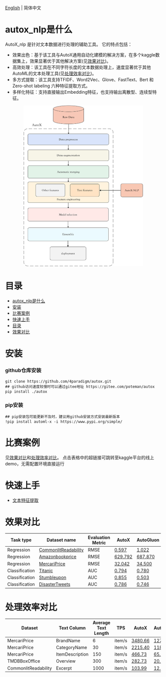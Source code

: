 [English](./README_EN.md) | 简体中文

# autox_nlp是什么
AutoX_nlp 是针对文本数据进行处理的辅助工具。
它的特点包括：
- 效果出色：基于该工具与AutoX通用自动化建模的解决方案，在多个kaggle数据集上，效果显著优于其他解决方案(见[效果对比](#效果对比))。
- 高效处理：该工具在不同字符长度的文本数据处理上，速度显著优于其他AutoML的文本处理工具(见[处理效率对比](#处理效率对比))。
- 多方式提取：该工具支持TFIDF、Word2Vec、Glove、FastText、Bert 和 Zero-shot labeling 六种特征提取方式。
- 多样化特征：支持直接输出Embedding特征，也支持输出离散型、连续型特征。

<div align="center"><img alt="框架图" height="519" src="NLP_Framework.png" title="框架图" width="387"/></div>

# 目录
<!-- TOC -->

- [autox_nlp是什么](#autox_nlp是什么)
- [安装](#安装)
- [比赛案例](#比赛案例)
- [快速上手](#快速上手)
- [目录](#目录)
- [效果对比](#效果对比)

<!-- /TOC -->
# 安装

### github仓库安装
```
git clone https://github.com/4paradigm/autox.git
## github访问速度较慢时可以通过gitee地址 https://gitee.com/poteman/autox
pip install ./autox
```

### pip安装
```
## pip安装包可能更新不及时，建议用github安装方式安装最新版本
!pip install automl-x -i https://www.pypi.org/simple/
```
# 比赛案例
见[效果对比](#效果对比)和[处理效率对比](#处理效率对比)。
点击表格中的超链接可跳转至kaggle平台的线上demo，无需配置环境直接运行

# 快速上手
- [文本特征提取](feature_engineer/README.md)


# 效果对比
| Task type      | Dataset name                                                                             | Evaluation Metric | AutoX                                                                       | AutoGluon                                                                     | H2o                                                                           |
|----------------|------------------------------------------------------------------------------------------|-------------------|-----------------------------------------------------------------------------|-------------------------------------------------------------------------------|-------------------------------------------------------------------------------|
| Regression     | [CommonlitReadability](https://www.kaggle.com/hengwdai/commonlit-readability-data-split) | RMSE              | [0.597](https://www.kaggle.com/code/hengwdai/commonlit-readability-auto3ml) | [1.022](https://www.kaggle.com/code/hengwdai/commonlit-readability-autogluon) | [1.023](https://www.kaggle.com/code/hengwdai/commonlit-readability-h2o)       |
| Regression     | [Amazonbookprice](https://www.kaggle.com/hengwdai/amazon-book-price-data-split)          | RMSE              | [629.792](https://www.kaggle.com/code/hengwdai/amazon-book-price-auto3ml)   | [687.870](https://www.kaggle.com/hengwdai/amazon-book-price-autogluon)        | [642.167](https://www.kaggle.com/code/hengwdai/amazon-book-price-h2o/)        |
| Regression     | [MercariPrice](https://www.kaggle.com/hengwdai/mercariprice-data-split)                  | RMSE              | [32.042](https://www.kaggle.com/code/hengwdai/mercariprice-auto3ml)         | [34.500](https://www.kaggle.com/code/hengwdai/mercariprice-autogluon)         | [43.960](https://www.kaggle.com/code/hengwdai/mercariprice-h2o)               |
| Classification | [Titanic](https://www.kaggle.com/competitions/titanic/data)                              | AUC               | [0.794](https://www.kaggle.com/code/hengwdai/autox-titanic)                 | [0.780](https://www.kaggle.com/code/sishihara/autogluon-tabular-for-titanic)  | [0.768](https://www.kaggle.com/code/hengwdai/titanic-solution-with-basic-h2o) |
| Classification | [Stumbleupon](https://www.kaggle.com/hengwdai/stumbleupon-data-split)                    | AUC               | [0.855](https://www.kaggle.com/code/hengwdai/stumbleupon-auto3ml)           | [0.503](https://www.kaggle.com/code/hengwdai/stumbleupon-autogluon)           | [0.707](https://www.kaggle.com/code/hengwdai/stumbleupon-h2o)                 |
| Classification | [DisasterTweets](https://www.kaggle.com/competitions/nlp-getting-started/data)           | AUC               | [0.786](https://www.kaggle.com/code/hengwdai/tweeter-autox)                 | [0.746](https://www.kaggle.com/hengwdai/tweeter-autogluon)                    | [0.721](https://www.kaggle.com/code/hengwdai/tweeter-h2o)                     |

# 处理效率对比

| Dataset              | Text Column     | Average Text Length | TPS    | AutoX                                                                               | AutoGluon                                                                               | H2O                                                                                    |
|----------------------|-----------------|---------------------|--------|-------------------------------------------------------------------------------------|-----------------------------------------------------------------------------------------|----------------------------------------------------------------------------------------|
| MercariPrice         | BrandName       | 6                   | item/s | [3480.66](https://www.kaggle.com/hengwdai/mercariprice-6-efficiency-auto3ml)        | [127.15](https://www.kaggle.com/hengwdai/mercariprice-6-efficiency-autogluon)           | [979.18](https://www.kaggle.com/hengwdai/mercariprice-6-efficiency-h2o)                |
| MercariPrice         | CategoryName    | 30                  | item/s | [2215.40](https://www.kaggle.com/hengwdai/mercariprice-30-efficiency-auto3ml)       | [118.92](https://www.kaggle.com/hengwdai/mercariprice-30-efficiency-autogluon)          | [656.80](https://www.kaggle.com/code/hengwdai/mercariprice-30-efficiency-h2o)          |
| MercariPrice         | ItemDescription | 150                 | item/s | [466.73](https://www.kaggle.com/hengwdai/mercariprice-150-efficiency-auto3ml)       | [65.46](https://www.kaggle.com/hengwdai/mercariprice-150-efficiency-autogluon)          | [183.14](https://www.kaggle.com/hengwdai/mercariprice-150-efficiency-h2o)              |
| TMDBBoxOffice        | Overview        | 300                 | item/s | [282.73](https://www.kaggle.com/code/hengwdai/tmdbboxoffice-300-efficiency-auto3ml) | [20.74](https://www.kaggle.com/code/hengwdai/tmdbboxoffice-300-efficiency-autogluon)    | [79.18](https://www.kaggle.com/hengwdai/tmdbboxoffice-300-efficiency-h2o)              |
| CommonlitReadability | Excerpt         | 1000                | item/s | [103.99](https://www.kaggle.com/hengwdai/commonlitreadability-1000-efficiency)      | [12.39](https://www.kaggle.com/hengwdai/commonlitreadability-1000-efficiency-autogluon) | [30.30](https://www.kaggle.com/code/hengwdai/commonlitreadability-1000-efficiency-h2o) |

